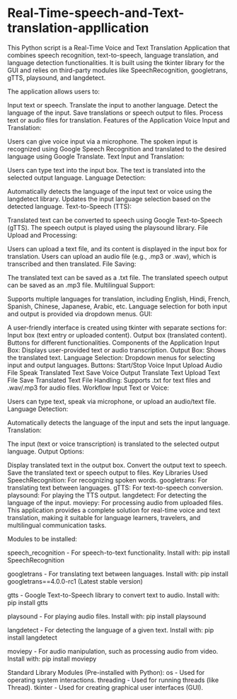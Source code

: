 # Real-Time-speech-and-Text-translation-appllication


This Python script is a Real-Time Voice and Text Translation Application that combines speech recognition, text-to-speech, language translation, and language detection functionalities. It is built using the tkinter library for the GUI and relies on third-party modules like SpeechRecognition, googletrans, gTTS, playsound, and langdetect.

The application allows users to:

Input text or speech.
Translate the input to another language.
Detect the language of the input.
Save translations or speech output to files.
Process text or audio files for translation.
Features of the Application
Voice Input and Translation:

Users can give voice input via a microphone.
The spoken input is recognized using Google Speech Recognition and translated to the desired language using Google Translate.
Text Input and Translation:

Users can type text into the input box.
The text is translated into the selected output language.
Language Detection:

Automatically detects the language of the input text or voice using the langdetect library.
Updates the input language selection based on the detected language.
Text-to-Speech (TTS):

Translated text can be converted to speech using Google Text-to-Speech (gTTS).
The speech output is played using the playsound library.
File Upload and Processing:

Users can upload a text file, and its content is displayed in the input box for translation.
Users can upload an audio file (e.g., .mp3 or .wav), which is transcribed and then translated.
File Saving:

The translated text can be saved as a .txt file.
The translated speech output can be saved as an .mp3 file.
Multilingual Support:

Supports multiple languages for translation, including English, Hindi, French, Spanish, Chinese, Japanese, Arabic, etc.
Language selection for both input and output is provided via dropdown menus.
GUI:

A user-friendly interface is created using tkinter with separate sections for:
Input box (text entry or uploaded content).
Output box (translated content).
Buttons for different functionalities.
Components of the Application
Input Box: Displays user-provided text or audio transcription.
Output Box: Shows the translated text.
Language Selection: Dropdown menus for selecting input and output languages.
Buttons:
Start/Stop Voice Input
Upload Audio File
Speak Translated Text
Save Voice Output
Translate Text
Upload Text File
Save Translated Text
File Handling:
Supports .txt for text files and .wav/.mp3 for audio files.
Workflow
Input Text or Voice:

Users can type text, speak via microphone, or upload an audio/text file.
Language Detection:

Automatically detects the language of the input and sets the input language.
Translation:

The input (text or voice transcription) is translated to the selected output language.
Output Options:

Display translated text in the output box.
Convert the output text to speech.
Save the translated text or speech output to files.
Key Libraries Used
SpeechRecognition: For recognizing spoken words.
googletrans: For translating text between languages.
gTTS: For text-to-speech conversion.
playsound: For playing the TTS output.
langdetect: For detecting the language of the input.
moviepy: For processing audio from uploaded files.
This application provides a complete solution for real-time voice and text translation, making it suitable for language learners, travelers, and multilingual communication tasks.



Modules to be installed:




speech_recognition - For speech-to-text functionality.
Install with: pip install SpeechRecognition

googletrans - For translating text between languages.
Install with: pip install googletrans==4.0.0-rc1 (Latest stable version)

gtts - Google Text-to-Speech library to convert text to audio.
Install with: pip install gtts

playsound - For playing audio files.
Install with: pip install playsound

langdetect - For detecting the language of a given text.
Install with: pip install langdetect

moviepy - For audio manipulation, such as processing audio from video.
Install with: pip install moviepy


Standard Library Modules (Pre-installed with Python):
os - Used for operating system interactions.
threading - Used for running threads (like Thread).
tkinter - Used for creating graphical user interfaces (GUI).


